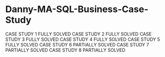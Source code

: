 # Danny-MA-SQL-Business-Case-Study
CASE STUDY 1 FULLY SOLVED
CASE STUDY 2 FULLY SOLVED
CASE STUDY 3 FULLY SOLVED
CASE STUDY 4 FULLY SOLVED
CASE STUDY 5 FULLY SOLVED
CASE STUDY 6 PARTIALLY SOLVED 
CASE STUDY 7 PARTIALLY SOLVED
CASE STUDY 8 PARTIALLY SOLVED
